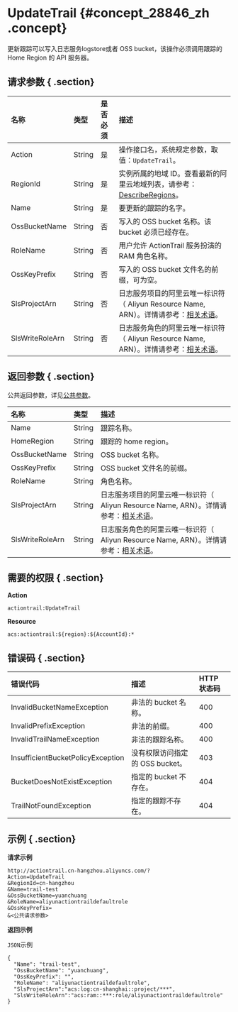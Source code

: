 # UpdateTrail {#concept_28846_zh .concept}

更新跟踪可以写入日志服务logstore或者 OSS bucket，该操作必须调用跟踪的 Home Region 的 API 服务器。

## 请求参数 { .section}

|名称|类型|是否必须|描述|
|:-|:-|:---|:-|
|Action|String|是|操作接口名，系统规定参数，取值：`UpdateTrail`。|
|RegionId|String|是|实例所属的地域 ID。查看最新的阿里云地域列表，请参考：[DescribeRegions](intl.zh-CN/API参考/查询相关接口/DescribeRegions.md#)。|
|Name|String|是|要更新的跟踪的名字。|
|OssBucketName|String|否|写入的 OSS bucket 名称。该 bucket 必须已经存在。|
|RoleName|String|否|用户允许 ActionTrail 服务扮演的 RAM 角色名称。|
|OssKeyPrefix|String|否|写入的 OSS bucket 文件名的前缀，可为空。|
|SlsProjectArn|String|否|日志服务项目的阿里云唯一标识符（ Aliyun Resource Name, ARN）。详情请参考：[相关术语](../../../../intl.zh-CN/产品简介/相关术语.md#)。|
|SlsWriteRoleArn|String|否|日志服务角色的阿里云唯一标识符（ Aliyun Resource Name, ARN）。详情请参考：[相关术语](../../../../intl.zh-CN/产品简介/相关术语.md#)。|

## 返回参数 { .section}

公共返回参数，详见[公共参数](intl.zh-CN/API参考/调用方式/公共参数.md#)。

|名称|类型|描述|
|:-|:-|:-|
|Name|String|跟踪名称。|
|HomeRegion|String|跟踪的 home region。|
|OssBucketName|String|OSS bucket 名称。|
|OssKeyPrefix|String|OSS bucket 文件名的前缀。|
|RoleName|String|角色名称。|
|SlsProjectArn|String|日志服务项目的阿里云唯一标识符（ Aliyun Resource Name, ARN）。详情请参考：[相关术语](../../../../intl.zh-CN/产品简介/相关术语.md#)。|
|SlsWriteRoleArn|String|日志服务角色的阿里云唯一标识符（ Aliyun Resource Name, ARN）。详情请参考：[相关术语](../../../../intl.zh-CN/产品简介/相关术语.md#)。|

## 需要的权限 { .section}

**Action**

`actiontrail:UpdateTrail`

**Resource**

`acs:actiontrail:${region}:${AccountId}:*`

## 错误码 { .section}

|错误代码|描述|HTTP 状态码|
|:---|:-|:-------|
|InvalidBucketNameException|非法的 bucket 名称。|400|
|InvalidPrefixException|非法的前缀。|400|
|InvalidTrailNameException|非法的跟踪名称。|400|
|InsufficientBucketPolicyException|没有权限访问指定的 OSS bucket。|403|
|BucketDoesNotExistException|指定的 bucket 不存在。|404|
|TrailNotFoundException|指定的跟踪不存在。|404|

## 示例 { .section}

**请求示例**

```
http://actiontrail.cn-hangzhou.aliyuncs.com/?
Action=UpdateTrail
&RegionId=cn-hangzhou
&Name=trail-test
&OssBucketName=yuanchuang
&RoleName=aliyunactiontraildefaultrole
&OssKeyPrefix=
&<公共请求参数>

```

**返回示例**

`JSON`示例

```language-json
{
  "Name": "trail-test",
  "OssBucketName": "yuanchuang",
  "OssKeyPrefix": "",
  "RoleName": "aliyunactiontraildefaultrole",
  "SlsProjectArn":"acs:log:cn-shanghai::project/***",
  "SlsWriteRoleArn":"acs:ram::***:role/aliyunactiontraildefaultrole"
}

```

